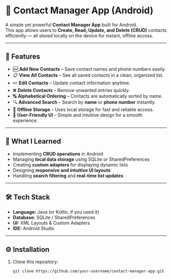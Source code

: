 # 📱 Contact Manager App (Android)

A simple yet powerful **Contact Manager App** built for Android.  
This app allows users to **Create, Read, Update, and Delete (CRUD)** contacts efficiently — all stored locally on the device for instant, offline access.

---

## 🚀 Features

- 🆕 **Add New Contacts** – Save contact names and phone numbers easily.  
- 📋 **View All Contacts** – See all saved contacts in a clean, organized list.  
- ✏️ **Edit Contacts** – Update contact information anytime.  
- ❌ **Delete Contacts** – Remove unwanted entries quickly.  
- 🔠 **Alphabetical Ordering** – Contacts are automatically sorted by name.  
- 🔍 **Advanced Search** – Search by **name** or **phone number** instantly.  
- 💾 **Offline Storage** – Uses local storage for fast and reliable access.  
- 🎨 **User-Friendly UI** – Simple and intuitive design for a smooth experience.

---

## 🧠 What I Learned

- Implementing **CRUD operations** in Android  
- Managing **local data storage** using SQLite or SharedPreferences  
- Creating **custom adapters** for displaying dynamic lists  
- Designing **responsive and intuitive UI layouts**  
- Handling **search filtering** and **real-time list updates**

---

## 🛠️ Tech Stack

- **Language:** Java (or Kotlin, if you used it)  
- **Database:** SQLite / SharedPreferences  
- **UI:** XML Layouts & Custom Adapters  
- **IDE:** Android Studio  

---

## ⚙️ Installation

1. Clone this repository:
   ```bash
   git clone https://github.com/your-username/contact-manager-app.git
